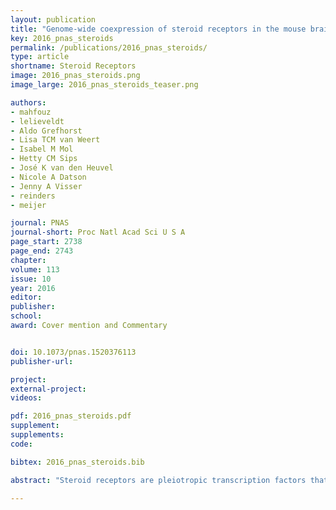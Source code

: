 ```yaml
---
layout: publication
title: "Genome-wide coexpression of steroid receptors in the mouse brain: Identifying signaling pathways and functionally coordinated regions"
key: 2016_pnas_steroids
permalink: /publications/2016_pnas_steroids/
type: article
shortname: Steroid Receptors
image: 2016_pnas_steroids.png
image_large: 2016_pnas_steroids_teaser.png

authors:
- mahfouz
- lelieveldt
- Aldo Grefhorst
- Lisa TCM van Weert
- Isabel M Mol
- Hetty CM Sips
- José K van den Heuvel
- Nicole A Datson
- Jenny A Visser
- reinders
- meijer

journal: PNAS
journal-short: Proc Natl Acad Sci U S A
page_start: 2738
page_end: 2743
chapter:
volume: 113
issue: 10
year: 2016
editor:
publisher:
school:
award: Cover mention and Commentary


doi: 10.1073/pnas.1520376113
publisher-url:

project:
external-project:
videos:

pdf: 2016_pnas_steroids.pdf
supplement:
supplements:
code:

bibtex: 2016_pnas_steroids.bib

abstract: "Steroid receptors are pleiotropic transcription factors that coordinate adaptation to different physiological states. An important target organ is the brain, but even though their effects are well studied in specific regions, brain-wide steroid receptor targets and mediators remain largely unknown due to the complexity of the brain. Here, we tested the idea that novel aspects of steroid action can be identified through spatial correlation of steroid receptors with genome-wide mRNA expression across different regions in the mouse brain. First, we observed significant coexpression of six nuclear receptors (NRs) [androgen receptor (Ar), estrogen receptor alpha (Esr1), estrogen receptor beta (Esr2), glucocorticoid receptor (Gr), mineralocorticoid receptor (Mr), and progesterone receptor (Pgr)] with sets of steroid target genes that were identified in single brain regions. These coexpression relationships were also present in distinct other brain regions, suggestive of as yet unidentified coordinate regulation of brain regions by, for example, glucocorticoids and estrogens. Second, coexpression of a set of 62 known NR coregulators and the six steroid receptors in 12 nonoverlapping mouse brain regions revealed selective downstream pathways, such as Pak6 as a mediator for the effects of *Ar* and *Gr* on dopaminergic transmission. Third, Magel2 and Irs4 were identified and validated as strongly responsive targets to the estrogen diethylstilbestrol in the mouse hypothalamus. The brain- and genome-wide correlations of mRNA expression levels of six steroid receptors that we provide constitute a rich resource for further predictions and understanding of brain modulation by steroid hormones."

---
```

